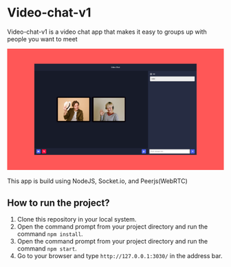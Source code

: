 # Video-chat-v1

Video-chat-v1 is a video chat app that makes it easy to groups up with people you want to meet

![IMG](./video-chat.png)

This app is build using NodeJS, Socket.io, and Peerjs(WebRTC)

## How to run the project?

1. Clone this repository in your local system.
2. Open the command prompt from your project directory and run the command `npm install`.
3. Open the command prompt from your project directory and run the command `npm start`.
4. Go to your browser and type `http://127.0.0.1:3030/` in the address bar.


